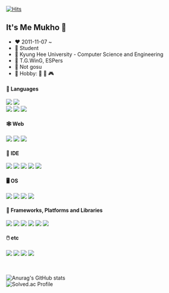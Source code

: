[![Hits](https://hits.seeyoufarm.com/api/count/incr/badge.svg?url=https%3A%2F%2Fgithub.com%2FMukholisk&count_bg=%23CEE5D5&title_bg=%23D0B060&icon=&icon_color=%23E7E7E7&title=hi&edge_flat=true)](https://hits.seeyoufarm.com)
## It's Me Mukho 👋
- ❤️ 2011-11-07 ~
- 🔭 Student
- 🌱 Kyung Hee University - Computer Science and Engineering
- 👯 T.G.WinG, ESPers
- 🤔 Not gosu
- 🔌 Hobby: 🚴‍ 🎵 🎮


#### 💬 Languages
<img src="https://img.shields.io/badge/C%2B%2B-00599C?style=for-the-badge&logo=C%2B%2B&logoColor=white"> <img src="https://img.shields.io/badge/Python-3776AB?style=for-the-badge&logo=Python&logoColor=white"><br>
<img src="https://img.shields.io/badge/C-A8B9CC?style=for-the-badge&logo=C&logoColor=white"> <img src="https://img.shields.io/badge/Java-007396?style=for-the-badge&logo=Java&logoColor=white"> <img src="https://img.shields.io/badge/VBA-D83B01?style=for-the-badge&logo=microsoft-office&logoColor=white">
#### 🕸️ Web
<img src="https://img.shields.io/badge/JavaScript-F7DF1E?style=for-the-badge&logo=JavaScript&logoColor=white"> <img src="https://img.shields.io/badge/HTML-E34F26?style=for-the-badge&logo=HTML5&logoColor=white"> <img src="https://img.shields.io/badge/CSS-1572B6?style=for-the-badge&logo=CSS3&logoColor=white">
#### 🧰 IDE
<img src="https://img.shields.io/badge/Visual%20Studio-5C2D91?style=for-the-badge&logo=Visual%20Studio&logoColor=white"> <img src="https://img.shields.io/badge/VSCode-007ACC?style=for-the-badge&logo=Visual%20Studio%20Code&logoColor=white"> <img src="https://img.shields.io/badge/Android%20Studio-3DDC84?style=for-the-badge&logo=android-studio&logoColor=white"> <img src="https://img.shields.io/badge/Jupyter-F37626?style=for-the-badge&logo=jupyter&logoColor=white"> <img src="https://img.shields.io/badge/IntelliJ%20IDEA-000000?style=for-the-badge&logo=intellij%20idea&logoColor=white">
#### 🖥️ OS
<img src="https://img.shields.io/badge/Windows-0078D6?style=for-the-badge&logo=Windows&logoColor=white"> <img src="https://img.shields.io/badge/mac%20OS-000000?style=for-the-badge&logo=macOS&logoColor=white"> <img src="https://img.shields.io/badge/Android-3DDC84?style=for-the-badge&logo=Android&logoColor=white"> <img src="https://img.shields.io/badge/Linux-FCC624?style=for-the-badge&logo=Linux&logoColor=white">
#### 👻 Frameworks, Platforms and Libraries
<img src="https://img.shields.io/badge/Qt-41CD52?style=for-the-badge&logo=Qt&logoColor=white"> <img src="https://img.shields.io/badge/express.js-000000?style=for-the-badge&logo=express&logoColor=%2361DAFB"> <img src="https://img.shields.io/badge/npm-CB3837?style=for-the-badge&logo=npm&logoColor=white"> <img src="https://img.shields.io/badge/Node.js-339933?style=for-the-badge&logo=node.js&logoColor=white"> <img src="https://img.shields.io/badge/django-092E20?style=for-the-badge&logo=django&logoColor=white"> <img src="https://img.shields.io/badge/Spring-6DB33F?style=for-the-badge&logo=spring&logoColor=%2361DAFB">
#### 🖱️ etc
<img src="https://img.shields.io/badge/Github-181717?style=for-the-badge&logo=Github&logoColor=white"> <img src="https://img.shields.io/badge/Microsoft%20Excel-217346?style=for-the-badge&logo=Microsoft%20Excel&logoColor=white"> <img src="https://img.shields.io/badge/Microsoft%20Access-A4373A?style=for-the-badge&logo=Microsoft%20Access&logoColor=white"> <img src="https://img.shields.io/badge/MySQL-4479A1?style=for-the-badge&logo=MySQL&logoColor=white">

<br><br>
![Anurag's GitHub stats](https://github-readme-stats.vercel.app/api?username=mukholisk&show_icons=true&theme=radical)<br>
![Solved.ac Profile](http://mazassumnida.wtf/api/v2/generate_badge?boj=komogoon)
